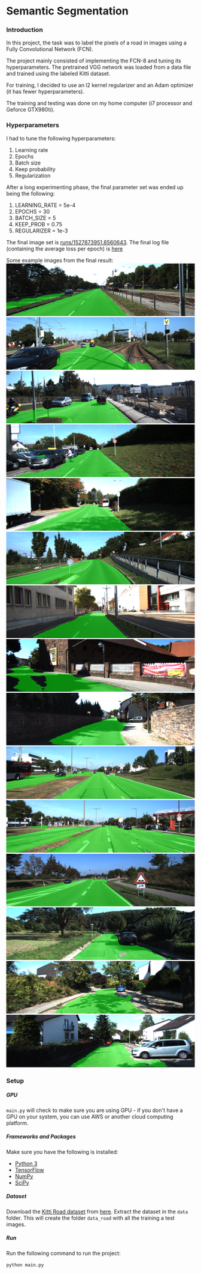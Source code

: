 # Semantic Segmentation
### Introduction
In this project, the task was to label the pixels of a road in images using a Fully Convolutional Network (FCN).

The project mainly consisted of implementing the FCN-8 and tuning its hyperparameters. The pretrained VGG network was loaded from a data file and trained using the labeled Kitti dataset.

For training, I decided to use an l2 kernel regularizer and an Adam optimizer (it has fewer hyperparameters).

The training and testing was done on my home computer (i7 processor and Geforce GTX980ti).

### Hyperparameters

I had to tune the following hyperparameters:
1. Learning rate
2. Epochs
3. Batch size
4. Keep probability
5. Regularization

After a long experimenting phase, the final parameter set was ended up being the following:

1. LEARNING_RATE = 5e-4
2. EPOCHS = 30
3. BATCH_SIZE = 5
4. KEEP_PROB = 0.75
5. REGULARIZER = 1e-3

The final image set is [runs/1527873951.8560643](https://github.com/hogyadenes/CarND-Semantic-Segmentation/tree/master/runs/1527873951.8560643). The final log file (containing the average loss per epoch) is [here](https://github.com/hogyadenes/CarND-Semantic-Segmentation/blob/master/runs/1527873951.8560643/_)

Some example images from the final result:
![1](https://github.com/hogyadenes/CarND-Semantic-Segmentation/blob/master/runs/1527873951.8560643/um_000002.png)
![2](https://github.com/hogyadenes/CarND-Semantic-Segmentation/blob/master/runs/1527873951.8560643/um_000004.png)
![3](https://github.com/hogyadenes/CarND-Semantic-Segmentation/blob/master/runs/1527873951.8560643/um_000010.png)
![4](https://github.com/hogyadenes/CarND-Semantic-Segmentation/blob/master/runs/1527873951.8560643/um_000014.png)
![5](https://github.com/hogyadenes/CarND-Semantic-Segmentation/blob/master/runs/1527873951.8560643/um_000023.png)
![6](https://github.com/hogyadenes/CarND-Semantic-Segmentation/blob/master/runs/1527873951.8560643/um_000029.png)
![7](https://github.com/hogyadenes/CarND-Semantic-Segmentation/blob/master/runs/1527873951.8560643/um_000068.png)
![8](https://github.com/hogyadenes/CarND-Semantic-Segmentation/blob/master/runs/1527873951.8560643/um_000074.png)
![9](https://github.com/hogyadenes/CarND-Semantic-Segmentation/blob/master/runs/1527873951.8560643/um_000075.png)
![10](https://github.com/hogyadenes/CarND-Semantic-Segmentation/blob/master/runs/1527873951.8560643/umm_000017.png)
![11](https://github.com/hogyadenes/CarND-Semantic-Segmentation/blob/master/runs/1527873951.8560643/umm_000020.png)
![12](https://github.com/hogyadenes/CarND-Semantic-Segmentation/blob/master/runs/1527873951.8560643/umm_000092.png)
![13](https://github.com/hogyadenes/CarND-Semantic-Segmentation/blob/master/runs/1527873951.8560643/uu_000040.png)
![14](https://github.com/hogyadenes/CarND-Semantic-Segmentation/blob/master/runs/1527873951.8560643/uu_000057.png)
![15](https://github.com/hogyadenes/CarND-Semantic-Segmentation/blob/master/runs/1527873951.8560643/uu_000028.png)

### Setup
##### GPU
`main.py` will check to make sure you are using GPU - if you don't have a GPU on your system, you can use AWS or another cloud computing platform.
##### Frameworks and Packages
Make sure you have the following is installed:
 - [Python 3](https://www.python.org/)
 - [TensorFlow](https://www.tensorflow.org/)
 - [NumPy](http://www.numpy.org/)
 - [SciPy](https://www.scipy.org/)
##### Dataset
Download the [Kitti Road dataset](http://www.cvlibs.net/datasets/kitti/eval_road.php) from [here](http://www.cvlibs.net/download.php?file=data_road.zip).  Extract the dataset in the `data` folder.  This will create the folder `data_road` with all the training a test images.

##### Run
Run the following command to run the project:
```
python main.py
```


